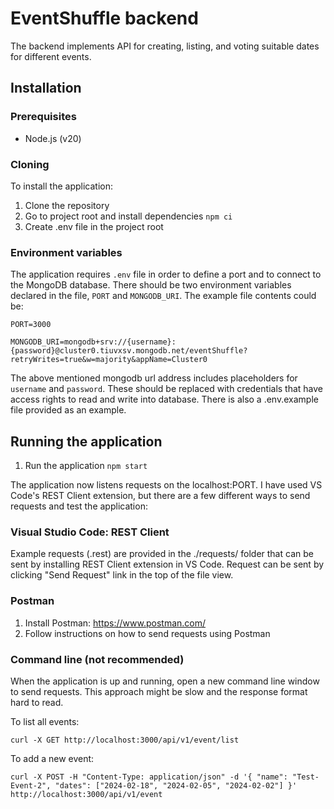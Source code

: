 # EventShuffle backend

The backend implements API for creating, listing, and voting suitable dates for different events.

## Installation

### Prerequisites

* Node.js (v20)

### Cloning

To install the application:
1. Clone the repository
2. Go to project root and install dependencies `npm ci`
3. Create .env file in the project root

### Environment variables

The application requires `.env` file in order to define a port and to connect to the MongoDB database. There should be two environment variables declared in the file, `PORT` and `MONGODB_URI`. The example file contents could be:

`PORT=3000`

`MONGODB_URI=mongodb+srv://{username}:{password}@cluster0.tiuvxsv.mongodb.net/eventShuffle?retryWrites=true&w=majority&appName=Cluster0`

The above mentioned mongodb url address includes placeholders for `username` and `password`. These should be replaced with credentials that have access rights to read and write into database. There is also a .env.example file provided as an example.

## Running the application

1. Run the application `npm start`

The application now listens requests on the localhost:PORT. I have used VS Code's REST Client extension, but there are a few different ways to send requests and test the application:

### Visual Studio Code: REST Client

Example requests (.rest) are provided in the ./requests/ folder that can be sent by installing REST Client extension in VS Code. Request can be sent by clicking "Send Request" link in the top of the file view.


### Postman

1. Install Postman: https://www.postman.com/
2. Follow instructions on how to send requests using Postman

### Command line (not recommended)

When the application is up and running, open a new command line window to send requests. This approach might be slow and the response format hard to read.

To list all events:

`curl -X GET http://localhost:3000/api/v1/event/list`

To add a new event:

`curl -X POST -H "Content-Type: application/json" -d '{ "name": "Test-Event-2", "dates": ["2024-02-18", "2024-02-05", "2024-02-02"] }' http://localhost:3000/api/v1/event`
